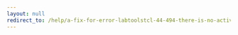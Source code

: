 ```yaml
---
layout: null
redirect_to: /help/a-fix-for-error-labtoolstcl-44-494-there-is-no-active-target-available-for-server-at-localhost/
---
```

